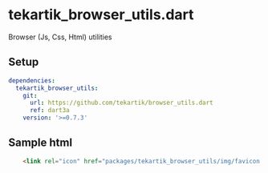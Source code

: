# tekartik_browser_utils.dart

Browser (Js, Css, Html) utilities

## Setup

```yaml
dependencies:
  tekartik_browser_utils:
    git:
      url: https://github.com/tekartik/browser_utils.dart
      ref: dart3a
    version: '>=0.7.3'
```

## Sample html

```html
    <link rel="icon" href="packages/tekartik_browser_utils/img/favicon.png">
```